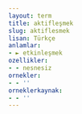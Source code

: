 ```yaml
---
layout: term
title: aktifleşmek
slug: aktiflesmek
lisan: Türkçe
anlamlar:
- ► etkinleşmek
ozellikler:
- - nesnesiz
ornekler:
- - ''
orneklerkaynak:
- - ''
---
```


